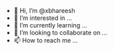 - 👋 Hi, I’m @xbhareesh
- 👀 I’m interested in ...
- 🌱 I’m currently learning ...
- 💞️ I’m looking to collaborate on ...
- 📫 How to reach me ...

<!---
xbhareesh/xbhareesh is a ✨ special ✨ repository because its `README.md` (this file) appears on your GitHub profile.
You can click the Preview link to take a look at your changes.
--->
